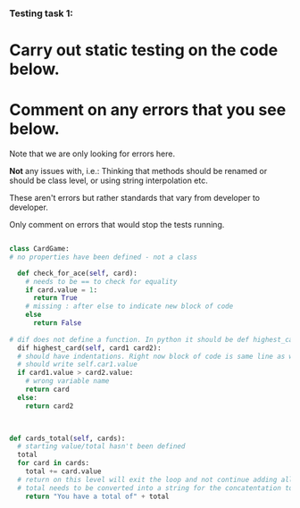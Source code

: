 ### Testing task 1:

# Carry out static testing on the code below.
# Comment on any errors that you see below.

Note that we are only looking for errors here.

**Not** any issues with, i.e.: 
Thinking that methods should be renamed or should be class level, or using string interpolation etc. 

These aren't errors but rather standards that vary from developer to developer. 

Only comment on errors that would stop the tests running.

```python

class CardGame:
# no properties have been defined - not a class

  def check_for_ace(self, card):
    # needs to be == to check for equality
    if card.value = 1:
      return True
    # missing : after else to indicate new block of code
    else
      return False
   
# dif does not define a function. In python it should be def highest_card()
  dif highest_card(self, card1 card2):
  # should have indentations. Right now block of code is same line as where the function starts 
  # should write self.car1.value
  if card1.value > card2.value:
    # wrong variable name
    return card
  else:
    return card2
  


def cards_total(self, cards):
  # starting value/total hasn't been defined 
  total
  for card in cards:
    total += card.value
  # return on this level will exit the loop and not continue adding all the values
  # total needs to be converted into a string for the concatentation to work 
    return "You have a total of" + total

```
